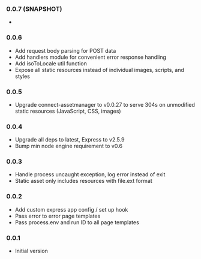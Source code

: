 ### 0.0.7 (SNAPSHOT)
* 

### 0.0.6
* Add request body parsing for POST data
* Add handlers module for convenient error response handling
* Add isoToLocale util function
* Expose all static resources instead of individual images, scripts, and styles

### 0.0.5
* Upgrade connect-assetmanager to v0.0.27 to serve 304s on unmodified static resources (JavaScript, CSS, images)
 
### 0.0.4
* Upgrade all deps to latest, Express to v2.5.9
* Bump min node engine requirement to v0.6

### 0.0.3 
* Handle process uncaught exception, log error instead of exit
* Static asset only includes resources with file.ext format

### 0.0.2
* Add custom express app config / set up hook
* Pass error to error page templates
* Pass process.env and run ID to all page templates

### 0.0.1
* Initial version
